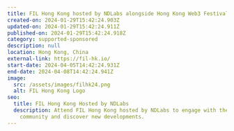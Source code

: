 ```yaml
---
title: FIL Hong Kong hosted by NDLabs alongside Hong Kong Web3 Festival
created-on: 2024-01-29T15:42:24.903Z
updated-on: 2024-01-29T15:42:24.911Z
published-on: 2024-01-29T15:42:24.918Z
category: supported-sponsored
description: null
location: Hong Kong, China
external-link: https://fil-hk.io/
start-date: 2024-04-05T14:42:24.931Z
end-date: 2024-04-08T14:42:24.941Z
image:
  src: /assets/images/filhk24.png
  alt: FIL Hong Kong Logo
seo:
  title: FIL Hong Kong Hosted by NDLabs
  description: Attend FIL Hong Kong hosted by NDLabs to engage with the Filecoin
    community and discover new developments.
---
```

